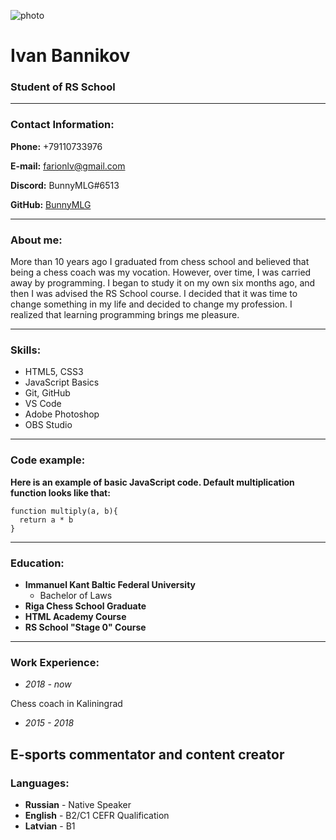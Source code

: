 ![photo](https://i.ibb.co/z5DR5cZ/kekek.png)

# Ivan Bannikov 
### Student of RS School
***
### Contact Information:

**Phone:** +79110733976

**E-mail:** farionlv@gmail.com

**Discord:** BunnyMLG#6513

**GitHub:** [BunnyMLG](https://github.com/BunnyMLG)

---
### About me:
More than 10 years ago I graduated from chess school and believed that being a chess coach was my vocation. However, over time, I was carried away by programming. I began to study it on my own six months ago, and then I was advised the RS School course. I decided that it was time to change something in my life and decided to change my profession. I realized that learning programming brings me pleasure.

---
### Skills:

* HTML5, CSS3
* JavaScript Basics
* Git, GitHub
* VS Code
* Adobe Photoshop
* OBS Studio

---
### Code example:
**Here is an example of basic JavaScript code. Default multiplication function looks like that:**
``` 
function multiply(a, b){
  return a * b
}
```
---
### Education:
* **Immanuel Kant Baltic Federal University**
    + Bachelor of Laws
* **Riga Chess School Graduate**
* **HTML Academy Course**
* **RS School "Stage 0" Course**

---
### Work Experience:
* *2018 - now*

Chess coach in Kaliningrad
* *2015 - 2018*

E-sports commentator and content creator
---
### Languages:

* **Russian** - Native Speaker
* **English** - B2/C1 CEFR Qualification
* **Latvian** - B1